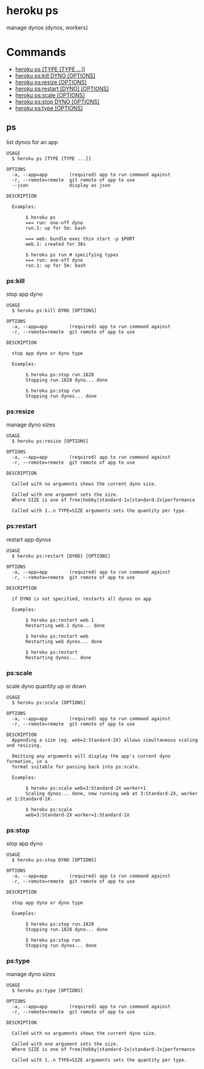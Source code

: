 heroku ps
=========

manage dynos (dynos, workers)
# Commands

* [heroku ps [TYPE [TYPE ...]]](#ps)
* [heroku ps:kill DYNO [OPTIONS]](#pskill)
* [heroku ps:resize [OPTIONS]](#psresize)
* [heroku ps:restart [DYNO] [OPTIONS]](#psrestart)
* [heroku ps:scale [OPTIONS]](#psscale)
* [heroku ps:stop DYNO [OPTIONS]](#psstop)
* [heroku ps:type [OPTIONS]](#pstype)
## ps

list dynos for an app

```
USAGE
  $ heroku ps [TYPE [TYPE ...]]

OPTIONS
  -a, --app=app        (required) app to run command against
  -r, --remote=remote  git remote of app to use
  --json               display as json

DESCRIPTION

  Examples:

       $ heroku ps
       === run: one-off dyno
       run.1: up for 5m: bash
    
       === web: bundle exec thin start -p $PORT
       web.1: created for 30s
    
       $ heroku ps run # specifying types
       === run: one-off dyno
       run.1: up for 5m: bash
```

### ps:kill

stop app dyno

```
USAGE
  $ heroku ps:kill DYNO [OPTIONS]

OPTIONS
  -a, --app=app        (required) app to run command against
  -r, --remote=remote  git remote of app to use

DESCRIPTION

  stop app dyno or dyno type

  Examples:

       $ heroku ps:stop run.1828
       Stopping run.1828 dyno... done

       $ heroku ps:stop run
       Stopping run dynos... done
```

### ps:resize

manage dyno sizes

```
USAGE
  $ heroku ps:resize [OPTIONS]

OPTIONS
  -a, --app=app        (required) app to run command against
  -r, --remote=remote  git remote of app to use

DESCRIPTION

  Called with no arguments shows the current dyno size.

  Called with one argument sets the size.
  Where SIZE is one of free|hobby|standard-1x|standard-2x|performance

  Called with 1..n TYPE=SIZE arguments sets the quantity per type.
```

### ps:restart

restart app dynos

```
USAGE
  $ heroku ps:restart [DYNO] [OPTIONS]

OPTIONS
  -a, --app=app        (required) app to run command against
  -r, --remote=remote  git remote of app to use

DESCRIPTION

  if DYNO is not specified, restarts all dynos on app

  Examples:

       $ heroku ps:restart web.1
       Restarting web.1 dyno... done

       $ heroku ps:restart web
       Restarting web dynos... done

       $ heroku ps:restart
       Restarting dynos... done
```

### ps:scale

scale dyno quantity up or down

```
USAGE
  $ heroku ps:scale [OPTIONS]

OPTIONS
  -a, --app=app        (required) app to run command against
  -r, --remote=remote  git remote of app to use

DESCRIPTION
  Appending a size (eg. web=2:Standard-2X) allows simultaneous scaling and resizing.

  Omitting any arguments will display the app's current dyno formation, in a
  format suitable for passing back into ps:scale.

  Examples:

       $ heroku ps:scale web=3:Standard-2X worker+1
       Scaling dynos... done, now running web at 3:Standard-2X, worker at 1:Standard-1X.

       $ heroku ps:scale
       web=3:Standard-2X worker=1:Standard-1X
```

### ps:stop

stop app dyno

```
USAGE
  $ heroku ps:stop DYNO [OPTIONS]

OPTIONS
  -a, --app=app        (required) app to run command against
  -r, --remote=remote  git remote of app to use

DESCRIPTION

  stop app dyno or dyno type

  Examples:

       $ heroku ps:stop run.1828
       Stopping run.1828 dyno... done

       $ heroku ps:stop run
       Stopping run dynos... done
```

### ps:type

manage dyno sizes

```
USAGE
  $ heroku ps:type [OPTIONS]

OPTIONS
  -a, --app=app        (required) app to run command against
  -r, --remote=remote  git remote of app to use

DESCRIPTION

  Called with no arguments shows the current dyno size.

  Called with one argument sets the size.
  Where SIZE is one of free|hobby|standard-1x|standard-2x|performance

  Called with 1..n TYPE=SIZE arguments sets the quantity per type.
```
